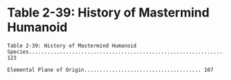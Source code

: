 # Table 2-39: History of Mastermind Humanoid

```
Table 2-39: History of Mastermind Humanoid
Species.................................................................. 123

Elemental Plane of Origin...................................... 107
```
